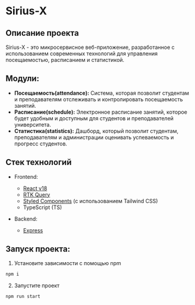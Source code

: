 # Sirius-X

## Описание проекта
Sirius-X - это микросервисное веб-приложение, разработанное с использованием современных технологий для управления посещаемостью, расписанием и статистикой.

## Модули:
- **Посещаемость(attendance):** Система, которая позволит студентам и преподавателям отслеживать и контролировать посещаемость занятий.
- **Расписание(schedule):** Электронное расписание занятий, которое будет удобным и доступным для студентов и преподавателей университета.
- **Статистика(statistics):** Дашборд, который позволит студентам, преподавателям и администрации оценивать успеваемость и прогресс студентов.

## Стек технологий
- Frontend:
    - [React v18](https://reactjs.org/)
    - [RTK Query](https://redux-toolkit.js.org/)
    - [Styled Components](https://styled-components.com/) (с использованием Tailwind CSS)
    - TypeScript (TS)

- Backend:
    - [Express](https://expressjs.com/)

## Запуск проекта:
1. Установите зависимости с помощью npm

```sh
npm i
```
2. Запустите проект

```sh
npm run start
```
